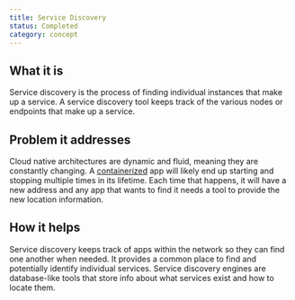 ```yaml
---
title: Service Discovery
status: Completed
category: concept
---
```


## What it is

Service discovery is the process of finding individual instances that make up a service. 
A service discovery tool keeps track of the various nodes or endpoints that make up a service. 

## Problem it addresses

Cloud native architectures are dynamic and fluid, meaning they are constantly changing. 
A [containerized](/containerization/) app will likely end up starting and stopping multiple times in its lifetime. 
Each time that happens, it will have a new address and 
any app that wants to find it needs a tool to provide the new location information. 

## How it helps

Service discovery keeps track of apps within the network so they can find one another when needed. 
It provides a common place to find and potentially identify individual services. 
Service discovery engines are database-like tools that store info about what services exist and how to locate them.
